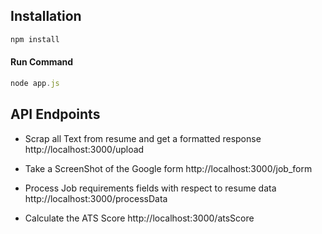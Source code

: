 ## Installation
```ts
npm install
```

#### Run Command
```ts
node app.js
```
## API Endpoints

- Scrap all Text from resume and get a formatted response
  http://localhost:3000/upload

- Take a ScreenShot of the Google form
  http://localhost:3000/job_form

- Process Job requirements fields with respect to resume data
  http://localhost:3000/processData

- Calculate the ATS Score
  http://localhost:3000/atsScore


